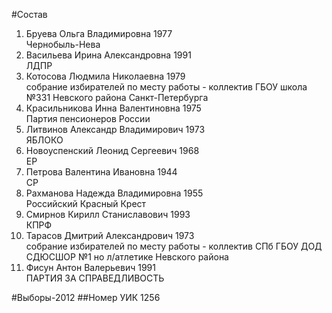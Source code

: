 #Состав
1. Бруева Ольга Владимировна 1977   
    Чернобыль-Нева
2. Васильева Ирина Александровна 1991   
    ЛДПР
3. Котосова Людмила Николаевна 1979   
    собрание избирателей по месту работы - коллектив ГБОУ школа №331 Невского района Санкт-Петербурга
4. Красильникова Инна Валентиновна 1975   
    Партия пенсионеров России
5. Литвинов Александр Владимирович 1973   
    ЯБЛОКО
6. Новоуспенский Леонид Сергеевич 1968   
    ЕР
7. Петрова Валентина Ивановна 1944   
    СР
8. Рахманова Надежда Владимировна 1955   
    Российский Красный Крест
9. Смирнов Кирилл Станиславович 1993   
    КПРФ
10. Тарасов Дмитрий Александрович 1973   
    собрание избирателей по месту работы - коллектив СПб ГБОУ ДОД СДЮСШОР №1 но л/атлетике Невского района
11. Фисун Антон Валерьевич 1991   
    ПАРТИЯ ЗА СПРАВЕДЛИВОСТЬ

#Выборы-2012
##Номер УИК
1256